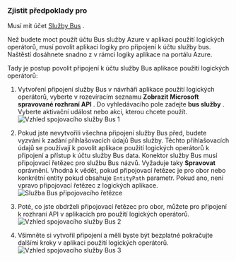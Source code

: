 ### <a name="prerequisites"></a>Zjistit předpoklady pro

Musí mít účet [Služby Bus](https://azure.microsoft.com/services/service-bus/) .  

Než budete moct použít účtu Bus služby Azure v aplikaci použití logických operátorů, musí povolit aplikaci logiky pro připojení k účtu služby bus. Naštěstí dosáhnete snadno z v rámci logiky aplikace na portálu Azure.  

Tady je postup povolit připojení k účtu služby Bus aplikace použití logických operátorů:  

1. Vytvoření připojení služby Bus v návrháři aplikace použití logických operátorů, vyberte v rozevíracím seznamu **Zobrazit Microsoft spravované rozhraní API** . Do vyhledávacího pole zadejte **bus služby** . Vyberte aktivační událost nebo akci, kterou chcete použít.  
    ![Vzhled spojovacího služby Bus 1](./media/connectors-create-api-servicebus/servicebus-1.png)  

2. Pokud jste nevytvořili všechna připojení služby Bus před, budete vyzváni k zadání přihlašovacích údajů Bus služby. Těchto přihlašovacích údajů se používají k povolit aplikace použití logických operátorů k připojení a přístup k účtu služby Bus data. Konektor služby Bus musí připojovací řetězec pro službu Bus názvů. Vyžaduje taky **Spravovat** oprávnění. Vhodná k vědět, pokud připojovací řetězec je pro obor nebo konkrétní entity pokud obsahuje `EntityPath` parametr. Pokud ano, není vpravo připojovací řetězec z logických aplikace.  
    ![Služba Bus připojovacího řetězce](./media/connectors-create-api-servicebus/connectionstring.png)

1. Poté, co jste obdrželi připojovací řetězec pro obor, můžete pro připojení k rozhraní API v aplikacích pro použití logických operátorů.  
    ![Vzhled spojovacího služby Bus 2](./media/connectors-create-api-servicebus/servicebus-2.png)  

3. Všimněte si vytvořil připojení a měli byste být bezplatné pokračujte dalšími kroky v aplikaci použití logických operátorů.  
    ![Vzhled spojovacího služby Bus 3](./media/connectors-create-api-servicebus/servicebus-3.png)   
